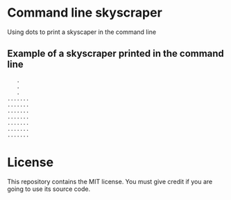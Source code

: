 # Command line skyscraper
Using dots to print a skyscaper in the command line

## Example of a skyscraper printed in the command line
```
   .
   .
   .
.......
.......
.......
.......
.......
.......
.......
```

# License
This repository contains the MIT license. You must give credit if you are going to use its source code.
